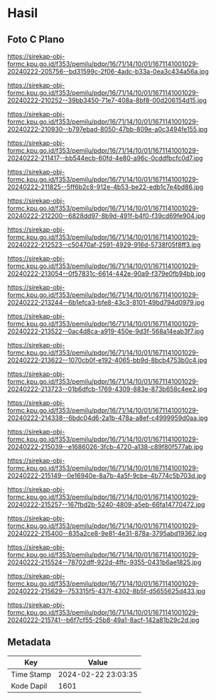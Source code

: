 # Hasil

## Foto C Plano

https://sirekap-obj-formc.kpu.go.id/f353/pemilu/pdpr/16/71/14/10/01/1671141001029-20240222-205756--bd31599c-2f06-4adc-b33a-0ea3c434a56a.jpg

https://sirekap-obj-formc.kpu.go.id/f353/pemilu/pdpr/16/71/14/10/01/1671141001029-20240222-210252--39bb3450-71e7-408a-8bf8-00d206154d15.jpg

https://sirekap-obj-formc.kpu.go.id/f353/pemilu/pdpr/16/71/14/10/01/1671141001029-20240222-210930--b797ebad-8050-47bb-809e-a0c3494fe155.jpg

https://sirekap-obj-formc.kpu.go.id/f353/pemilu/pdpr/16/71/14/10/01/1671141001029-20240222-211417--bb544ecb-60fd-4e80-a96c-0cddfbcfc0d7.jpg

https://sirekap-obj-formc.kpu.go.id/f353/pemilu/pdpr/16/71/14/10/01/1671141001029-20240222-211825--5ff6b2c8-912e-4b53-be22-edb1c7e4bd86.jpg

https://sirekap-obj-formc.kpu.go.id/f353/pemilu/pdpr/16/71/14/10/01/1671141001029-20240222-212200--6828dd97-8b9d-491f-b4f0-f39cd69fe904.jpg

https://sirekap-obj-formc.kpu.go.id/f353/pemilu/pdpr/16/71/14/10/01/1671141001029-20240222-212523--c50470af-2591-4929-916d-5738f05f8ff3.jpg

https://sirekap-obj-formc.kpu.go.id/f353/pemilu/pdpr/16/71/14/10/01/1671141001029-20240222-213054--0f57831c-6614-442e-90a9-f379e0fb94bb.jpg

https://sirekap-obj-formc.kpu.go.id/f353/pemilu/pdpr/16/71/14/10/01/1671141001029-20240222-213244--6b1efca3-bfe8-43c3-8101-49bd794d0979.jpg

https://sirekap-obj-formc.kpu.go.id/f353/pemilu/pdpr/16/71/14/10/01/1671141001029-20240222-213522--0ac4d8ca-a919-450e-9d3f-568a14eab3f7.jpg

https://sirekap-obj-formc.kpu.go.id/f353/pemilu/pdpr/16/71/14/10/01/1671141001029-20240222-213622--1070cb0f-e192-4065-bb9d-8bcb4753b0c4.jpg

https://sirekap-obj-formc.kpu.go.id/f353/pemilu/pdpr/16/71/14/10/01/1671141001029-20240222-213723--01b6dfcb-1769-4309-883e-873b658c4ee2.jpg

https://sirekap-obj-formc.kpu.go.id/f353/pemilu/pdpr/16/71/14/10/01/1671141001029-20240222-214338--6bdc04d6-2a1b-478a-a8ef-c4999959d0aa.jpg

https://sirekap-obj-formc.kpu.go.id/f353/pemilu/pdpr/16/71/14/10/01/1671141001029-20240222-215039--e1686026-3fcb-4720-a138-c89f80f577ab.jpg

https://sirekap-obj-formc.kpu.go.id/f353/pemilu/pdpr/16/71/14/10/01/1671141001029-20240222-215149--0e16940e-8a7b-4a5f-9cbe-4b774c5b703d.jpg

https://sirekap-obj-formc.kpu.go.id/f353/pemilu/pdpr/16/71/14/10/01/1671141001029-20240222-215257--167fbd2b-5240-4809-a5eb-66fa14770472.jpg

https://sirekap-obj-formc.kpu.go.id/f353/pemilu/pdpr/16/71/14/10/01/1671141001029-20240222-215400--835a2ce8-9e81-4e31-878a-3795abd19362.jpg

https://sirekap-obj-formc.kpu.go.id/f353/pemilu/pdpr/16/71/14/10/01/1671141001029-20240222-215524--78702dff-922d-4ffc-9355-0431b6ae1825.jpg

https://sirekap-obj-formc.kpu.go.id/f353/pemilu/pdpr/16/71/14/10/01/1671141001029-20240222-215629--753315f5-437f-4302-8b5f-d5655625d433.jpg

https://sirekap-obj-formc.kpu.go.id/f353/pemilu/pdpr/16/71/14/10/01/1671141001029-20240222-215741--b6f7cf55-25b8-49a1-8acf-142a81b29c2d.jpg


## Metadata

| Key        | Value               |
| ---------- | ------------------- |
| Time Stamp | 2024-02-22 23:03:35 |
| Kode Dapil | 1601                |



